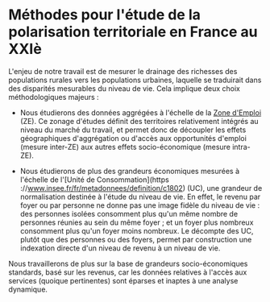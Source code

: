 # Méthodes pour l'étude de la polarisation territoriale en France au XXIè

L'enjeu de notre travail est de mesurer le drainage des richesses des populations rurales vers les populations urbaines, laquelle se traduirait dans des disparités mesurables du niveau de vie. Cela implique deux choix méthodologiques majeurs :

- Nous étudierons des données aggrégées à l'échelle de la [Zone d'Emploi](https://www.insee.fr/fr/information/2114596) (ZE). Ce zonage d'études définit des territoires relativement intégrés au niveau du marché du travail, et permet donc de découpler les effets géographiques d'aggrégation ou d'accès aux opportunités d'emploi (mesure inter-ZE) aux autres effets socio-économique (mesure intra-ZE).

- Nous étudierons de plus des grandeurs économiques mesurées à l'échelle de l'[Unité de Consommation](https ://www.insee.fr/fr/metadonnees/definition/c1802) (UC), une grandeur de normalisation destinée à l'étude du niveau de vie. En effet, le revenu par foyer ou par personne ne donne pas une image fidèle du niveau de vie : des personnes isolées consomment plus qu'un même nombre de personnes réunies au sein du même foyer ; et un foyer plus nombreux consomment plus qu'un foyer moins nombreux. Le décompte des UC, plutôt que des personnes ou des foyers, permet par construction une indexation directe d'un niveau de revenu à un niveau de vie.

Nous travaillerons de plus sur la base de grandeurs socio-économiques standards, basé sur les revenus, car les données relatives à l'accès aux services (quoique pertinentes) sont éparses et inaptes à une analyse dynamique.
